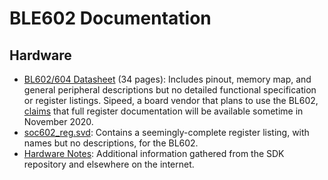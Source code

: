 BLE602 Documentation
====================

Hardware
--------
- [BL602/604 Datasheet](mirrored/BL602_BL604_DS_Datasheet.pdf)
  (34 pages): Includes pinout, memory map, and general peripheral descriptions
  but no detailed functional specification or register listings. Sipeed, a board
  vendor that plans to use the BL602, [claims](https://twitter.com/SipeedIO/status/1321658609990725633)
  that full register documentation will be available sometime in November 2020.
- [soc602_reg.svd][1]: Contains a seemingly-complete register listing, with
  names but no descriptions, for the BL602.
- [Hardware Notes](reverse_engineered/hardware_notes.md): Additional information
  gathered from the SDK repository and elsewhere on the internet.

[1]: https://github.com/pine64/bl_iot_sdk/tree/master/components/bl602/bl602_std/bl602_std/Device/Bouffalo/BL602/Peripherals/soc602_reg.svd
